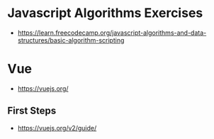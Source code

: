 # Javascript Algorithms  Exercises
* https://learn.freecodecamp.org/javascript-algorithms-and-data-structures/basic-algorithm-scripting

# Vue
* https://vuejs.org/

## First Steps

* https://vuejs.org/v2/guide/
